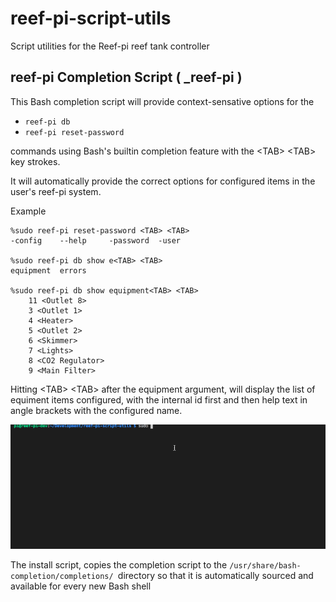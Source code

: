 # reef-pi-script-utils
Script utilities for the Reef-pi reef tank controller

## reef-pi Completion Script ( _reef-pi )

This Bash completion script will provide context-sensative options for the 
* ``reef-pi db ``  
* ``reef-pi reset-password ``

commands using Bash's builtin completion feature with the &lt;TAB&gt; &lt;TAB&gt; key strokes.  

It will automatically provide the correct options for configured items in the user's reef-pi system.

Example
<pre><code>%sudo reef-pi reset-password &lt;TAB&gt; &lt;TAB&gt;
-config    --help     -password  -user      

%sudo reef-pi db show e&lt;TAB&gt; &lt;TAB&gt; 
equipment  errors  
 
%sudo reef-pi db show equipment&lt;TAB&gt; &lt;TAB&gt; 
    11 &lt;Outlet 8&gt;
    3 &lt;Outlet 1&gt;
    4 &lt;Heater&gt;
    5 &lt;Outlet 2&gt;
    6 &lt;Skimmer&gt;
    7 &lt;Lights&gt;
    8 &lt;CO2 Regulator&gt;
    9 &lt;Main Filter&gt;
</code></pre>

Hitting &lt;TAB&gt; &lt;TAB&gt; after the equipment argument, will display the list of equiment items configured, with the internal id first and then help text in angle brackets with the configured name.

![Demo Gif](https://github.com/tmbarbour/reef-pi-script-utils/blob/main/images/reef-pi-completion-demo-2.gif?raw=true "reef-pi db completion demo")



The install script, copies the completion script to the ``/usr/share/bash-completion/completions/ ``directory so that it is automatically sourced and available for every new Bash shell
